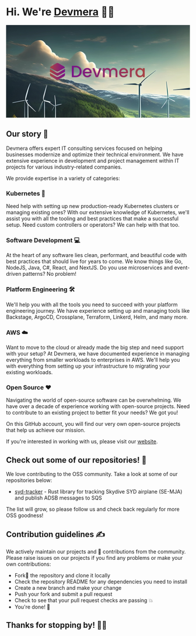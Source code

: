 # Hi. We're [Devmera](https://devmera.com/) 🧑‍💻

![Our Logo](/profile/logo.png)

## Our story 🚀

Devmera offers expert IT consulting services focused on helping businesses modernize and optimize their technical environment. We have extensive experience in development and project management within IT projects for various industry-related companies.

We provide expertise in a variety of categories:

### Kubernetes 🐳

Need help with setting up new production-ready Kubernetes clusters or managing existing ones? With our extensive knowledge of Kubernetes, we'll assist you with all the tooling and best practices that make a successful setup. Need custom controllers or operators? We can help with that too.

### Software Development 💻

At the heart of any software lies clean, performant, and beautiful code with best practices that should live for years to come. We know things like Go, NodeJS, Java, C#, React, and NextJS. Do you use microservices and event-driven patterns? No problem!

### Platform Engineering 🛠️

We'll help you with all the tools you need to succeed with your platform engineering journey. We have experience setting up and managing tools like Backstage, ArgoCD, Crossplane, Terraform, Linkerd, Helm, and many more.

### AWS ☁️

Want to move to the cloud or already made the big step and need support with your setup? At Devmera, we have documented experience in managing everything from smaller workloads to enterprises in AWS. We'll help you with everything from setting up your infrastructure to migrating your existing workloads.

### Open Source ❤️

Navigating the world of open-source software can be overwhelming. We have over a decade of experience working with open-source projects. Need to contribute to an existing project to better fit your needs? We got you!

On this GitHub account, you will find our very own open-source projects that help us achieve our mission.

If you're interested in working with us, please visit our [website](https://devmera.com/).

## Check out some of our repositories! 🤩

We love contributing to the OSS community. Take a look at some of our repositories below:

- [syd-tracker](https://github.com/devmera/syd-tracker) - Rust library for tracking Skydive SYD airplane (SE-MJA) and publish ADSB messages to SQS

The list will grow, so please follow us and check back regularly for more OSS goodness!

## Contribution guidelines ✍️

We actively maintain our projects and 💚 contributions from the community. <br>
Please raise issues on our projects if you find any problems or make your own contributions:

- Fork🍴 the repository and clone it locally
- Check the repository README for any dependencies you need to install
- Create a new branch and make your change
- Push your fork and submit a pull request
- Check to see that your pull request checks are passing 💥
- You're done! 🏁

## Thanks for stopping by! 🙌🚀
